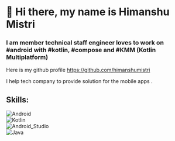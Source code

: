 # 👋 Hi there, my name is Himanshu Mistri
### I am member technical staff engineer loves to work on #android with #kotlin, #compose and  #KMM (Kotlin Multiplatform)

Here is my github profile https://github.com/himanshumistri

I help tech company to provide solution for the mobile apps .


## Skills:
![Android](https://img.shields.io/badge/Android-3DDC84?style=for-the-badge&logo=android&logoColor=white&labelColor=101010)</br>
![Kotlin](https://img.shields.io/badge/Kotlin-0095D5?style=for-the-badge&logo=kotlin&logoColor=white&labelColor=101010)</br>
![Android_Studio](https://img.shields.io/badge/Android_Studio-3DDC84?style=for-the-badge&logo=android-studio&logoColor=white&labelColor=101010)</br>
![Java](https://img.shields.io/badge/java-%23ED8B00.svg?style=for-the-badge&logo=java&logoColor=white)

<!--
- 👋 Hi, I’m @himanshumistri
- 👀 I’m interested in ...
- 🌱 I’m currently learning ...
- 💞️ I’m looking to collaborate on ...
- 📫 How to reach me ...
-- >
<!---
himanshumistri/himanshumistri is a ✨ special ✨ repository because its `README.md` (this file) appears on your GitHub profile.
You can click the Preview link to take a look at your changes.
--->
